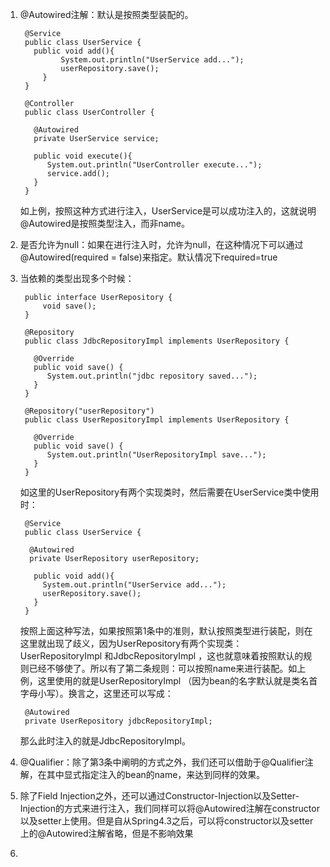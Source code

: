 1. @Autowired注解：默认是按照类型装配的。

	    @Service  
		public class UserService {  
		  public void add(){  
		        System.out.println("UserService add...");  
		        userRepository.save();  
		    }  
		}
	
		@Controller  
		public class UserController {  
		  
		  @Autowired  
		  private UserService service;  
		  
		  public void execute(){  
		     System.out.println("UserController execute...");  
		     service.add();  
		  }  
		}
	  如上例，按照这种方式进行注入，UserService是可以成功注入的，这就说明@Autowired是按照类型注入，而非name。
2. 是否允许为null：如果在进行注入时，允许为null，在这种情况下可以通过@Autowired(required = false)来指定。默认情况下required=true
3. 当依赖的类型出现多个时候：

		public interface UserRepository {  
		    void save();  
		}
		
		@Repository  
		public class JdbcRepositoryImpl implements UserRepository {  
		  
		  @Override  
		  public void save() {  
		     System.out.println("jdbc repository saved...");  
		  }  
		}
		
		@Repository("userRepository")  
		public class UserRepositoryImpl implements UserRepository {  
		  
		  @Override  
		  public void save() {  
		     System.out.println("UserRepositoryImpl save...");  
		  }  
		}
	如这里的UserRepository有两个实现类时，然后需要在UserService类中使用时：

		@Service  
		public class UserService {  
		  
		 @Autowired  
		 private UserRepository userRepository;  
		 
		  public void add(){  
		    System.out.println("UserService add...");  
		    userRepository.save();  
		  }  
		}
	按照上面这种写法，如果按照第1条中的准则，默认按照类型进行装配，则在这里就出现了歧义，因为UserRepository有两个实现类：UserRepositoryImpl 和JdbcRepositoryImpl ，这也就意味着按照默认的规则已经不够使了。所以有了第二条规则：可以按照name来进行装配。如上例，这里使用的就是UserRepositoryImpl （因为bean的名字默认就是类名首字母小写）。换言之，这里还可以写成：

		@Autowired  
		private UserRepository jdbcRepositoryImpl;
	那么此时注入的就是JdbcRepositoryImpl。
4. @Qualifier：除了第3条中阐明的方式之外，我们还可以借助于@Qualifier注解，在其中显式指定注入的bean的name，来达到同样的效果。
5. 除了Field Injection之外，还可以通过Constructor-Injection以及Setter-Injection的方式来进行注入，我们同样可以将@Autowired注解在constructor以及setter上使用。但是自从Spring4.3之后，可以将constructor以及setter上的@Autowired注解省略，但是不影响效果
6. 
<!--stackedit_data:
eyJoaXN0b3J5IjpbMTkyMDI2MzkwNiwxMjkwMDI0MDg1LC0yMD
g4NzQ2NjEyXX0=
-->